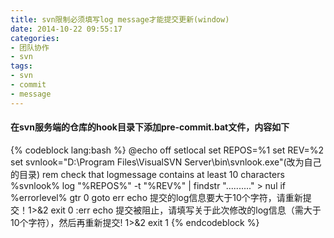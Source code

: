 ```yaml
---
title: svn限制必须填写log message才能提交更新(window)
date: 2014-10-22 09:55:17
categories:
- 团队协作
- svn
tags:
- svn
- commit
- message
---
```

#### 在svn服务端的仓库的hook目录下添加pre-commit.bat文件，内容如下
{% codeblock lang:bash %}
@echo off
setlocal
set REPOS=%1
set REV=%2
set svnlook="D:\Program Files\VisualSVN Server\bin\svnlook.exe"(改为自己的目录)
rem check that logmessage contains at least 10 characters
%svnlook% log "%REPOS%" -t "%REV%" | findstr ".........." > nul
if %errorlevel% gtr 0 goto err
echo 提交的log信息要大于10个字符，请重新提交！1>&2
exit 0
:err
echo 提交被阻止，请填写关于此次修改的log信息（需大于10个字符），然后再重新提交! 1>&2
exit 1
{% endcodeblock %}
